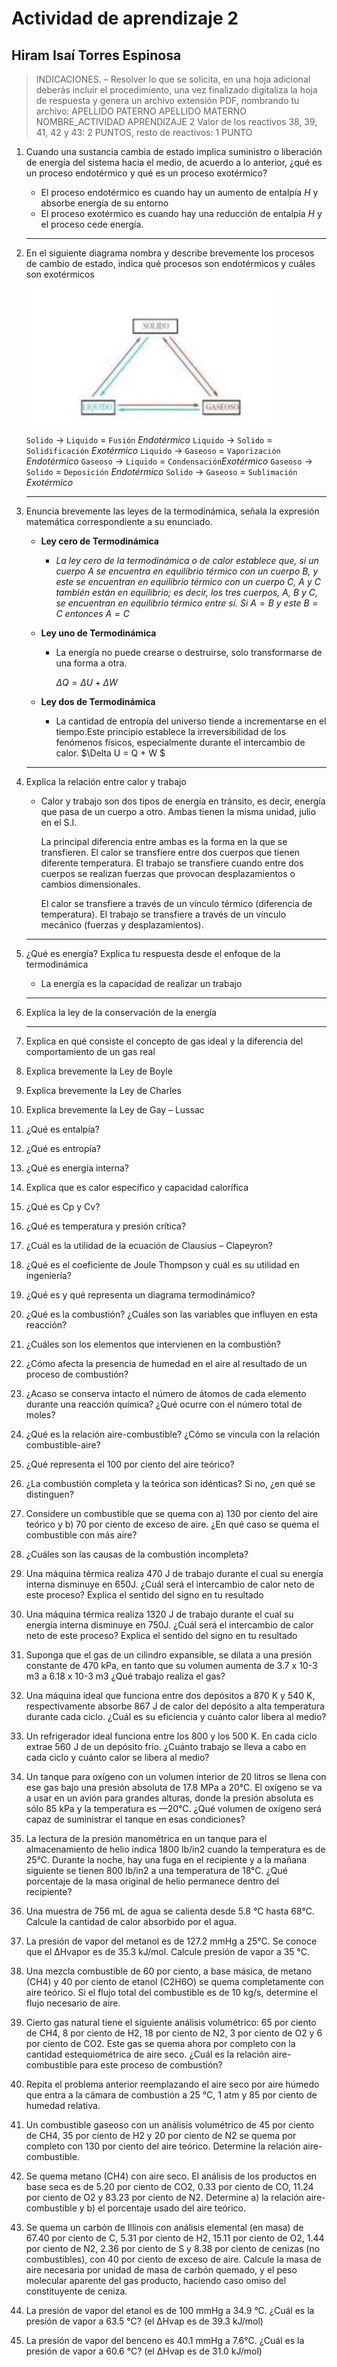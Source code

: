# Actividad de aprendizaje 2
## Hiram Isaí Torres Espinosa

>INDICACIONES. – Resolver lo que se solicita, en una hoja adicional deberás incluir el procedimiento, una
vez finalizado digitaliza la hoja de respuesta y genera un archivo extensión PDF, nombrando tu archivo:
APELLIDO PATERNO APELLIDO MATERNO NOMBRE_ACTIVIDAD APRENDIZAJE 2
Valor de los reactivos 38, 39, 41, 42 y 43: 2 PUNTOS, resto de reactivos: 1 PUNTO

1. Cuando una sustancia cambia de estado implica suministro o liberación de energía del sistema
hacia el medio, de acuerdo a lo anterior, ¿qué es un proceso endotérmico y qué es un proceso
exotérmico?
    - El proceso endotérmico es cuando hay un aumento de entalpía $H$ y absorbe energía de su entorno
    - El proceso exotérmico es cuando hay una reducción de entalpía $H$ y el proceso cede energía. 
    ---
2. En el siguiente diagrama nombra y describe brevemente los procesos de cambio de estado, indica
qué procesos son endotérmicos y cuáles son exotérmicos

    ![img](/img/cambiodeestado.jpg)

    ```Solido``` $\rightarrow$ ```Liquido``` = ```Fusión``` $Endotérmico$
    ```Liquido``` $\rightarrow$ ```Solido``` = ```Solidificación``` $Exotérmico$
    ```Liquido``` $\rightarrow$ ```Gaseoso``` = ```Vaporización``` $Endotérmico$
    ```Gaseoso``` $\rightarrow$ ```Liquido``` = ```Condensación```$Exotérmico$
    ```Gaseoso``` $\rightarrow$ ```Solido``` = ```Deposición``` $Endotérmico$
    ```Solido``` $\rightarrow$ ```Gaseoso``` = ```Sublimación``` $Exotérmico$


    ---
3. Enuncia brevemente las leyes de la termodinámica, señala la expresión matemática
correspondiente a su enunciado.
    - **Ley cero de Termodinámica**
        - _La ley cero de la termodinámica o de calor establece que, si un cuerpo A se encuentra en equilibrio térmico con un cuerpo B, y este se encuentran en equilibrio térmico con un cuerpo C, A y C también están en equilibrio; es decir, los tres cuerpos, A, B y C, se encuentran en equilibrio térmico entre sí._
            $Si$ $A = B$ $y$ $este$ $B = C$ $entonces$ $A = C$

    - **Ley uno de Termodinámica**
        - La energía no puede crearse o destruirse, solo transformarse de una forma a otra.

            $\Delta Q = \Delta U + \Delta W$
    - **Ley dos de Termodinámica**
        -  La cantidad de entropía del universo tiende a incrementarse en el tiempo.​Este principio establece la irreversibilidad de los fenómenos físicos, especialmente durante el intercambio de calor.
            $\Delta U = Q + W $
    ---
4. Explica la relación entre calor y trabajo
    - Calor y trabajo son dos tipos de energía en tránsito, es decir, energía que pasa de un cuerpo a otro. Ambas tienen la misma unidad, julio en el S.I.

        La principal diferencia entre ambas es la forma en la que se transfieren. El calor se transfiere entre dos cuerpos que tienen diferente temperatura. El trabajo se transfiere cuando entre dos cuerpos se realizan fuerzas que provocan desplazamientos o cambios dimensionales.


        El calor se transfiere a través de un vínculo térmico (diferencia de temperatura). El trabajo se transfiere a través de un vínculo mecánico (fuerzas y desplazamientos).


    ---
5. ¿Qué es energía? Explica tu respuesta desde el enfoque de la termodinámica
    - La energía es la capacidad de realizar un trabajo 
    ---

6. Explica la ley de la conservación de la energía
    
    ---
7. Explica en qué consiste el concepto de gas ideal y la diferencia del comportamiento de un gas real
8. Explica brevemente la Ley de Boyle
9. Explica brevemente la Ley de Charles
10. Explica brevemente la Ley de Gay – Lussac
11. ¿Qué es entalpía?
12. ¿Qué es entropía?
13. ¿Qué es energía interna?
14. Explica que es calor específico y capacidad calorífica
15. ¿Qué es Cp y Cv?
16. ¿Qué es temperatura y presión crítica?
17. ¿Cuál es la utilidad de la ecuación de Clausius – Clapeyron?
18. ¿Qué es el coeficiente de Joule Thompson y cuál es su utilidad en ingeniería?
19. ¿Qué es y qué representa un diagrama termodinámico?
20. ¿Qué es la combustión? ¿Cuáles son las variables que influyen en esta reacción?
21. ¿Cuáles son los elementos que intervienen en la combustión?
22. ¿Cómo afecta la presencia de humedad en el aire al resultado de un proceso de combustión?
23. ¿Acaso se conserva intacto el número de átomos de cada elemento durante una reacción química?
¿Qué ocurre con el número total de moles?
24. ¿Qué es la relación aire-combustible? ¿Cómo se vincula con la relación combustible-aire?
25. ¿Qué representa el 100 por ciento del aire teórico?
26. ¿La combustión completa y la teórica son idénticas? Si no, ¿en qué se distinguen?
27. Considere un combustible que se quema con a) 130 por ciento del aire teórico y b) 70 por ciento
de exceso de aire. ¿En qué caso se quema el combustible con más aire?
28. ¿Cuáles son las causas de la combustión incompleta?
29. Una máquina térmica realiza 470 J de trabajo durante el cual su energía interna disminuye en 650J.
¿Cuál será el intercambio de calor neto de este proceso? Explica el sentido del signo en tu
resultado
30. Una máquina térmica realiza 1320 J de trabajo durante el cual su energía interna disminuye en
750J. ¿Cuál será el intercambio de calor neto de este proceso? Explica el sentido del signo en tu
resultado
31. Suponga que el gas de un cilindro expansible, se dilata a una presión constante de 470 kPa, en
tanto que su volumen aumenta de 3.7 x 10-3 m3 a 6.18 x 10-3 m3 ¿Qué trabajo realiza el gas?
32. Una máquina ideal que funciona entre dos depósitos a 870 K y 540 K, respectivamente absorbe
867 J de calor del depósito a alta temperatura durante cada ciclo. ¿Cuál es su eficiencia y cuánto
calor libera al medio?
33. Un refrigerador ideal funciona entre los 800 y los 500 K. En cada ciclo extrae 560 J de un depósito
frío. ¿Cuánto trabajo se lleva a cabo en cada ciclo y cuánto calor se libera al medio?
34. Un tanque para oxígeno con un volumen interior de 20 litros se llena con ese gas bajo una presión
absoluta de 17.8 MPa a 20°C. El oxígeno se va a usar en un avión para grandes alturas, donde la
presión absoluta es sólo 85 kPa y la temperatura es —20°C. ¿Qué volumen de oxígeno será capaz
de suministrar el tanque en esas condiciones?
35. La lectura de la presión manométrica en un tanque para el almacenamiento de helio indica 1800
lb/in2 cuando la temperatura es de 25°C. Durante la noche, hay una fuga en el recipiente y a la
mañana siguiente se tienen 800 lb/in2 a una temperatura de 18°C. ¿Qué porcentaje de la masa
original de helio permanece dentro del recipiente?
36. Una muestra de 756 mL de agua se calienta desde 5.8 °C hasta 68°C. Calcule la cantidad de calor
absorbido por el agua.
37. La presión de vapor del metanol es de 127.2 mmHg a 25°C. Se conoce que el ΔHvapor es de 35.3
kJ/mol. Calcule presión de vapor a 35 °C.
38. Una mezcla combustible de 60 por ciento, a base másica, de metano (CH4) y 40 por ciento de
etanol (C2H6O) se quema completamente con aire teórico. Si el flujo total del combustible es de 10
kg/s, determine el flujo necesario de aire.
39. Cierto gas natural tiene el siguiente análisis volumétrico: 65 por ciento de CH4, 8 por ciento de H2,
18 por ciento de N2, 3 por ciento de O2 y 6 por ciento de CO2. Este gas se quema ahora por
completo con la cantidad estequiométrica de aire seco. ¿Cuál es la relación aire-combustible para
este proceso de combustión?
40. Repita el problema anterior reemplazando el aire seco por aire húmedo que entra a la cámara de
combustión a 25 °C, 1 atm y 85 por ciento de humedad relativa.
41. Un combustible gaseoso con un análisis volumétrico de 45 por ciento de CH4, 35 por ciento de H2
y 20 por ciento de N2 se quema por completo con 130 por ciento del aire teórico. Determine la
relación aire-combustible.
42. Se quema metano (CH4) con aire seco. El análisis de los productos en base seca es de 5.20 por
ciento de CO2, 0.33 por ciento de CO, 11.24 por ciento de O2 y 83.23 por ciento de N2. Determine
a) la relación aire-combustible y b) el porcentaje usado del aire teórico.
43. Se quema un carbón de Illinois con análisis elemental (en masa) de 67.40 por ciento de C, 5.31
por ciento de H2, 15.11 por ciento de O2, 1.44 por ciento de N2, 2.36 por ciento de S y 8.38 por
ciento de cenizas (no combustibles), con 40 por ciento de exceso de aire. Calcule la masa de aire
necesaria por unidad de masa de carbón quemado, y el peso molecular aparente del gas producto,
haciendo caso omiso del constituyente de ceniza.
44. La presión de vapor del etanol es de 100 mmHg a 34.9 °C. ¿Cuál es la presión de vapor a 63.5 °C?
(el ΔHvap es de 39.3 kJ/mol)
45. La presión de vapor del benceno es 40.1 mmHg a 7.6°C. ¿Cuál es la presión de vapor a 60.6 °C?
(el ΔHvap es de 31.0 kJ/mol)